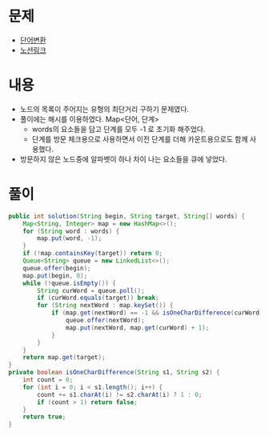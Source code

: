 # 문제
* [단어변환](https://programmers.co.kr/learn/courses/30/lessons/43163)
* [노션링크](https://delirious-sock-4dc.notion.site/0f8bf368836946c18cde0e1ff3c8ac91)

# 내용
* 노드의 목록이 주어지는 유형의 최단거리 구하기 문제였다.
* 풀이에는 해시를 이용하였다. Map<단어, 단계>
    * words의 요소들을 담고 단계를 모두 -1 로 초기화 해주었다.
    * 단계를 방문 체크용으로 사용하면서 이전 단계를 더해 카운트용으로도 함께 사용했다.
* 방문하지 않은 노드중에 알파벳이 하나 차이 나는 요소들을 큐에 넣었다.

# 풀이
```java
public int solution(String begin, String target, String[] words) {
    Map<String, Integer> map = new HashMap<>();
    for (String word : words) {
        map.put(word, -1);
    }
    if (!map.containsKey(target)) return 0;
    Queue<String> queue = new LinkedList<>();
    queue.offer(begin);
    map.put(begin, 0);
    while (!queue.isEmpty()) {
        String curWord = queue.poll();
        if (curWord.equals(target)) break;
        for (String nextWord : map.keySet()) {
            if (map.get(nextWord) == -1 && isOneCharDifference(curWord, nextWord)) {
                queue.offer(nextWord);
                map.put(nextWord, map.get(curWord) + 1);
            }
        }
    }
    return map.get(target);
}
private boolean isOneCharDifference(String s1, String s2) {
    int count = 0;
    for (int i = 0; i < s1.length(); i++) {
        count += s1.charAt(i) != s2.charAt(i) ? 1 : 0;
        if (count > 1) return false;
    }
    return true;
}
```
